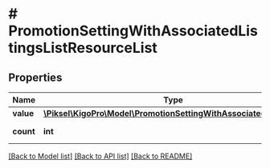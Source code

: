 # # PromotionSettingWithAssociatedListingsListResourceList

## Properties

Name | Type | Description | Notes
------------ | ------------- | ------------- | -------------
**value** | [**\Piksel\KigoPro\Model\PromotionSettingWithAssociatedListings[]**](PromotionSettingWithAssociatedListings.md) |  | [optional]
**count** | **int** |  | [optional] [readonly]

[[Back to Model list]](../../README.md#models) [[Back to API list]](../../README.md#endpoints) [[Back to README]](../../README.md)
